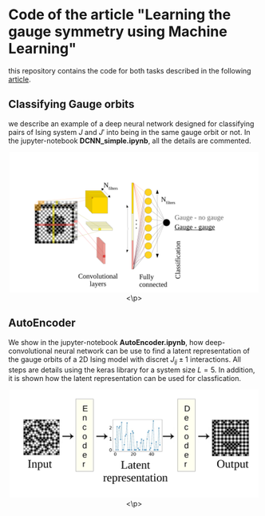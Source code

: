 # Code of the article "Learning the gauge symmetry using Machine Learning"

this repository contains the code for both tasks described in the following [article](https://arxiv.org/abs/1904.07637).

## Classifying Gauge orbits

we describe an example of a deep neural network designed for classifying pairs of Ising system $J$ and $J'$ into being in the same gauge orbit or not. In the jupyter-notebook **DCNN_simple.ipynb**, all the details are commented.

<p style="text-align: center;">
<img src="img/NNClassif.png" alt="drawing" style="width: 500px;"/>
<\p>
    
## AutoEncoder

We show in the jupyter-notebook **AutoEncoder.ipynb**, how deep-convolutional neural network can be use to find a latent representation of the gauge orbits of a 2D Ising model with discret $J_{ij} \pm 1$ interactions.
All steps are details using the keras library for a system size $L=5$. In addition, it is shown how the latent representation can be used for classfication.

<p style="text-align: center;">
<img src="img/AE.png" alt="drawing" style="width: 500px;"/>
<\p>